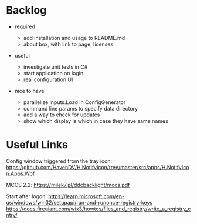 Backlog
=======

- required
   - add installation and usage to README.md
   - about box, with link to page, licenses

- useful
   - investigate unit tests in C#
   - start application on login
   - real configuration UI

- nice to have
   - parallelize inputs.Load in ConfigGenerator
   - command line params to specify data directory
   - add a way to check for updates
   - show which display is which in case they have same names

Useful Links
============

Config window triggered from the tray icon:
https://github.com/HavenDV/H.NotifyIcon/tree/master/src/apps/H.NotifyIcon.Apps.Wpf

MCCS 2.2:
https://milek7.pl/ddcbacklight/mccs.pdf

Start after logon:
https://learn.microsoft.com/en-us/windows/win32/setupapi/run-and-runonce-registry-keys
https://docs.firegiant.com/wix3/howtos/files_and_registry/write_a_registry_entry/

